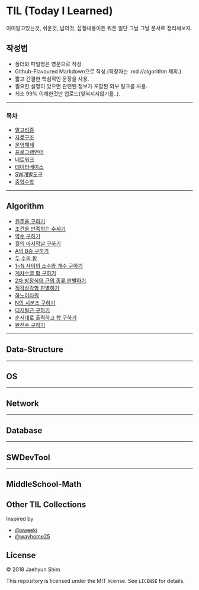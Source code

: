 # TIL (Today I Learned)
이미알고있는것, 쉬운것, 남의것, 삽질내용이든 뭐든 일단 그날 그날 문서로 정리해보자.

## 작성법
- 폴더와 파일명은 영문으로 작성.
- Github-Flavoured Markdown으로 작성.(확장자는 .md //algorithm 제외.)
- 짧고 간결한 핵심적인 문장을 사용. 
- 필요한 설명이 있으면 관련된 정보가 포함된 외부 링크를 사용.
- 최소 99% 이해한것만 업로드(잊혀지지않기를..).

----------------------------------------------------------------------------------------------------------------------

### 목차
* [알고리즘](#Algorithm)
* [자료구조](#Data-Structure)
* [운영체제](#OS)
* [프로그램언어](#Programming-Language)
* [네트워크](#Network)
* [데이터베이스](#Database)
* [SW개발도구](#SWDevTool)
* [중학수학](#MiddleSchool-Math)

---
## Algorithm
* [원주율 구하기](algorithm/src/CircleRate.java)
* [조건을 만족하는 수세기](algorithm/src/CountingANumberSatisfyingACondition.java)
* [약수 구하기](algorithm/src/LastDayOfMonth.java)
* [월의 마지막날 구하기](algorithm/src/MaxValueAndMinValue.java)
* [A의 B승 구하기](algorithm/src/NPowerOfN.java)
* [두 수의 합](algorithm/src/NumberSum.java)
* [1~N 사이의 소수와 개수 구하기](algorithm/src/PrimeNumberCount.java)
* [계차수열 합 구하기](algorithm/src/ProgressionOfDifferencesSum.java)
* [2차 방정식의 근의 종류 판별하기](algorithm/src/QuadraticEquationByKindsOfValue.java)
* [직각삼각형 판별하기](algorithm/src/RightTriangleDivision.java)
* [하노이타워](algorithm/src/TheTowerOfHanoi.java)
* [N의 시분초 구하기](algorithm/src/TimeOfHrMinSec.java)
* [디지털근 구하기](algorithm/src/DigitalPowerOfN.java)
* [순서대로 출력하고 합 구하기](algorithm/src/SumOfInOrderPrint.java)
* [완전수 구하기](algorithm/src/PerfectNumber.java)

---
## Data-Structure

---
## OS

---
## Network

---
## Database

---
## SWDevTool

---
## MiddleSchool-Math


## Other TIL Collections
Inspired by

* [@aweekj](https://github.com/aweekj/til)
* [@wayhome25](https://github.com/wayhome25/til)


## License

© 2018 Jaehyun Shim

This repository is licensed under the MIT license. See `LICENSE` for details.
